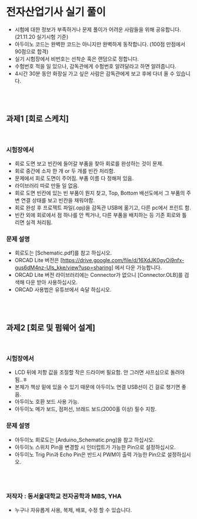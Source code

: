 # 전자산업기사 실기 풀이
- 시험에 대한 정보가 부족하거나 문제 풀이가 어려운 사람들을 위해 공유합니다. (21.11.20 실기시험 기준)
- 아두이노 코드는 완벽한 코드는 아니지만 완벽하게 동작합니다. (100점 만점에서 90점으로 합격)
- 실기 시험장에서 비번호는 선착순 혹은 랜덤으로 정합니다.
- 수험번호 적을 일 있으나, 감독관에게 수험번호 알려달라고 하면 알려줍니다.   
- 4시간 30분 동안 화장실 가고 싶은 사람은 감독관에게 보고 후에 다녀 올 수 있습니다.

<br />
<br />


## 과제1 [회로 스케치]
<br />

### 시험장에서
- 회로 도면 보고 빈칸에 들어갈 부품을 찾아 회로를 완성하는 것이 문제.
- 회로 중간에 소자 한 개 or 두 개를 빈칸 처리함.
- 문제에서 회로 도면이 주어짐. 부품 이름 다 정해져 있음.
- 라이브러리 따로 만들 일 없음.
- 회로 도면 빈칸에 있는 빈 부품이 뭔지 찾고, Top, Bottom 배선도에서 그 부품의 주변 연결 상태를 보고 빈칸을 채워야함.
- 회로 완성 후 프로젝트 파일(.opj)을 감독관 USB에 옮기고, 다른 pc에서 프린트 함.
- 빈칸 외에 회로에서 점 하나를 안 찍거나, 다른 부품을 배치하는 등 기존 회로와 틀리면 실격 처리됨.

### 문제 설명
- 회로도는 [Schematic.pdf]를 참고 하십시오.   
- ORCAD Lite 버전은 [https://drive.google.com/file/d/16XdJK0gyOi9nfx-gus6dM4nz-UIs_kke/view?usp=sharing] 에서 다운 가능합니다.
- ORCAD Lite 버전 라이브러리에는 Connector가 없으니 [Connector.OLB]를 검색해 다운 받아 사용하십시오.
- ORCAD 사용법은 유튜브에서 숙달 하십시오.

<br />
<br />


## 과제2 [회로 및 펌웨어 설계]
<br />

### 시험장에서
- LCD 뒤에 저항 값을 조절할 작은 드라이버 필요함. 안 그러면 샤프심으로 돌려야 됨..ㅎ
- 본체가 책상 밑에 있을 수 있기 때문에 아두이노 연결 USB선이 긴 걸로 챙기면 좋음.
- 아두이노 호환 보드 사용 가능.
- 아두이노 메가 보드, 점퍼선, 브래드 보드(2000홀 이상) 필수 지참.

### 문제 설명
- 아두이노 회로도는 [Arduino_Schematic.png]을 참고 하십시오.  
- 아두이노 스위치 Pin을 변경할 시 인터럽트가 가능한 Pin으로 설정하십시오.
- 아두이노 Trig Pin과 Echo Pin은 반드시 PWM이 출력 가능한 Pin으로 설정하십시오.

<br />
<br />

### 저작자 : 동서울대학교 전자공학과 MBS, YHA
- 누구나 자유롭게 사용, 복제, 배포, 수정 할 수 있습니다.

